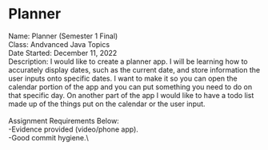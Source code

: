 # Planner
Name: Planner (Semester 1 Final)\
Class: Andvanced Java Topics\
Date Started: December 11, 2022\
Description: 	I would like to create a planner app. I will be learning how to accurately display dates, such as the current date, and store information the user inputs onto specific dates. I want to make it so you can open the calendar portion of the app and you can put something you need to do on that specific day. On another part of the app I would like to have a todo list made up of the things put on the calendar or the user input. 
\
\
Assignment Requirements Below:\
-Evidence provided (video/phone app).\
-Good commit hygiene.\
